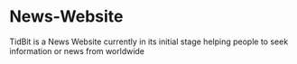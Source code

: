 # News-Website
TidBit is a News Website currently in its initial stage helping people to seek information or news from worldwide
